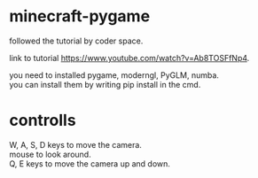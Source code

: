 # minecraft-pygame
followed the tutorial by coder space.

link to tutorial https://www.youtube.com/watch?v=Ab8TOSFfNp4.

you need to installed pygame, moderngl, PyGLM, numba.<br />
you can install them by writing pip install in the cmd.

# controlls
W, A, S, D keys to move the camera.<br />
mouse to look around.<br />
Q, E keys to move the camera up and down.
